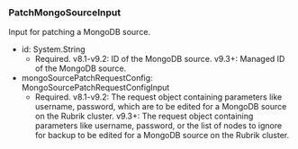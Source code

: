 ### PatchMongoSourceInput
Input for patching a MongoDB source.

- id: System.String
  - Required. v8.1-v9.2: ID of the MongoDB source.
      v9.3+: Managed ID of the MongoDB source.
- mongoSourcePatchRequestConfig: MongoSourcePatchRequestConfigInput
  - Required. v8.1-v9.2: The request object containing parameters like username, password, which are to be edited for a MongoDB source on the Rubrik cluster.
      v9.3+: The request object containing parameters like username, password, or the list of nodes to ignore for backup to be edited for a MongoDB source on the Rubrik cluster.
